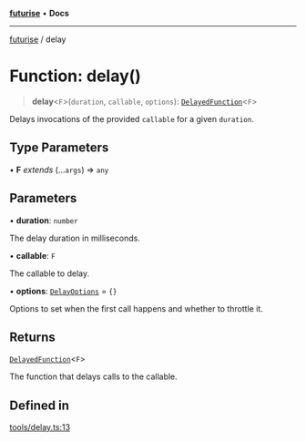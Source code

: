 [**futurise**](../README.md) • **Docs**

***

[futurise](../README.md) / delay

# Function: delay()

> **delay**\<`F`\>(`duration`, `callable`, `options`): [`DelayedFunction`](../type-aliases/DelayedFunction.md)\<`F`\>

Delays invocations of the provided `callable` for a given `duration`.

## Type Parameters

• **F** *extends* (...`args`) => `any`

## Parameters

• **duration**: `number`

The delay duration in milliseconds.

• **callable**: `F`

The callable to delay.

• **options**: [`DelayOptions`](../type-aliases/DelayOptions.md) = `{}`

Options to set when the first call happens and whether to throttle it.

## Returns

[`DelayedFunction`](../type-aliases/DelayedFunction.md)\<`F`\>

The function that delays calls to the callable.

## Defined in

[tools/delay.ts:13](https://github.com/nevoland/futurise/blob/1cd28e2a6cbda8f2e58123bfcca390764dde0e9a/lib/tools/delay.ts#L13)
